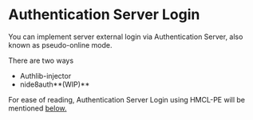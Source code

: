# Authentication Server Login

You can implement server external login via Authentication Server, also known as pseudo-online mode.

There are two ways

* Authlib-injector
* nide8auth**(WIP)**

For ease of reading, Authentication Server Login using HMCL-PE will be mentioned [below.](login-via-authentication-server/)

